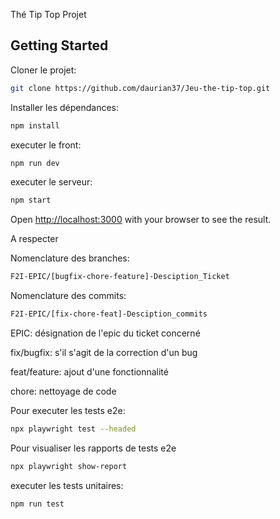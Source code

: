 Thé Tip Top Projet

## Getting Started

Cloner le projet:

```bash
git clone https://github.com/daurian37/Jeu-the-tip-top.git
```

Installer les dépendances:

```bash
npm install
```

executer le front:

```bash
npm run dev
```

executer le serveur:

```bash
npm start
```

Open [http://localhost:3000](http://localhost:3000) with your browser to see the result.

A respecter

Nomenclature des branches:

```bash
F2I-EPIC/[bugfix-chore-feature]-Desciption_Ticket
```

Nomenclature des commits:

```bash
F2I-EPIC/[fix-chore-feat]-Desciption_commits
```

EPIC: désignation de l'epic du ticket concerné

fix/bugfix: s'il s'agit de la correction d'un bug

feat/feature: ajout d'une fonctionnalité

chore: nettoyage de code

Pour executer les tests e2e:

```bash
npx playwright test --headed
```

Pour visualiser les rapports de tests e2e

```bash
npx playwright show-report
```
executer les tests unitaires:

```bash
npm run test
```